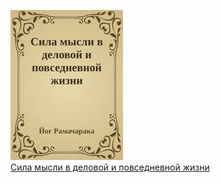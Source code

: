 ![](Сила%20мысли%20в%20деловой%20и%20повседневной%20жизни.jpg)  
[Сила мысли в деловой и повседневной жизни](Сила%20мысли%20в%20деловой%20и%20повседневной%20жизни.md)

